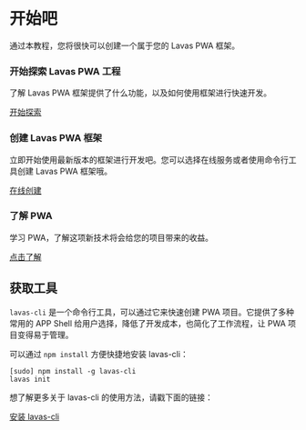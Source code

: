 <style lang="stylus" scoped="off">
    .markdown-wrapper
        margin-right 0 !important
</style>
<style lang="stylus">
    $colorPrimaryBlue = rgb(40, 116, 240)
    $colorBlack = #263238

    .get-start
        color $colorBlack

    .title-wrapper
        margin 0 0 20px
        padding 50px 0 25px

        h1
            border none
            margin 0
            font-size 32px

        p
            font-size 16px
            margin 0

    .fast-link-wrapper
        overflow hidden
        padding-bottom 20px

    .fast-link-item
        width 33.33%
        box-sizing border-box
        float left
        padding 0 10px

        h3
            text-align center
            color $colorBlack

        .md-a-btn
            width auto

        p
            height 120px

    h2
        font-weight 500
        color $colorBlack

    .md-a-btn
        color #fff
        display block
        width 200px
        height 40px
        line-height 40px
        border-radius 3px
        background $colorPrimaryBlue
        margin 0 auto
        text-align center
        position relative
        box-shadow 0 1px 5px rgba(0,0,0,.2), 0 2px 2px rgba(0,0,0,.14), 0 3px 1px -2px rgba(0,0,0,.12)
        &:hover
            text-decoration none
            &:after
                content ''
                position absolute
                top 0
                right 0
                bottom 0
                left 0
                background #fff
                opacity .12
                border-radius inherit
        &:active
            box-shadow 0 5px 5px -3px rgba(0,0,0,.2), 0 8px 10px 1px rgba(0,0,0,.14), 0 3px 14px 2px rgba(0,0,0,.12)
    .md-a-btn,
    .md-a-btn:after
        -webkit-transition .3s cubic-bezier(.25,.8,.25,1)
        transition .3s cubic-bezier(.25,.8,.25,1)

    @media screen and (max-width: 900px)
        .get-start

            .fast-link-item
                h3
                    height 48px

                p
                    height 140px


    @media screen and (max-width: 800px)
        .get-start

            .fast-link-item
                width 100%
                h3
                    height auto

                p
                    height auto
</style>

<div class="get-start">
    <div class="title-wrapper">
        <h1>开始吧</h1>
        <p>通过本教程，您将很快可以创建一个属于您的 Lavas PWA 框架。</p>
    </div>
    <div class="fast-link-wrapper">
        <div class="fast-link-item">
            <h3>开始探索 Lavas PWA 工程</h3>
            <p>了解 Lavas PWA 框架提供了什么功能，以及如何使用框架进行快速开发。</p>
            <a href="/guide/vue/doc/vue/01-foundation/01-get-start" class="md-a-btn">开始探索</a>
        </div>
        <div class="fast-link-item">
            <h3>创建 Lavas PWA 框架</h3>
            <p>立即开始使用最新版本的框架进行开发吧。您可以选择在线服务或者使用命令行工具创建 Lavas PWA 框架哦。</p>
            <a href="/guide/vue/start" class="md-a-btn">在线创建</a>
        </div>
        <div class="fast-link-item">
            <h3>了解 PWA</h3>
            <p>学习 PWA，了解这项新技术将会给您的项目带来的收益。</p>
            <a href="/doc" class="md-a-btn">点击了解</a>
        </div>
    </div>
    <div class="block-wrapper">
        <h2>获取工具</h2>
    </div>
</div>

`lavas-cli` 是一个命令行工具，可以通过它来快速创建 PWA 项目。它提供了多种常用的 APP Shell 给用户选择，降低了开发成本，也简化了工作流程，让 PWA 项目变得易于管理。

可以通过 `npm install` 方便快捷地安装 lavas-cli：

```shell
[sudo] npm install -g lavas-cli
lavas init
```

想了解更多关于 lavas-cli 的使用方法，请戳下面的链接：

<div>
    <a href="/guide/vue/doc/vue/01-foundation/02-quick-tour-by-cli"
        class="md-a-btn"
    >安装 lavas-cli</a>
</div>